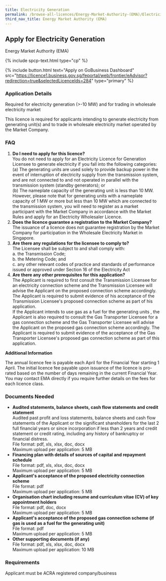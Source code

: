 ```yaml
---
title: Electricity Generation
permalink: /browse-all-licences/Energy-Market-Authority-(EMA)/Electricity-Generation
third_nav_title: Energy Market Authority (EMA)
---
```


## Apply for Electricity Generation

Energy Market Authority (EMA)

{% include spcp-text.html type="cp" %}

{% include button.html text="Apply on GoBusiness Dashboard" src="https://licence1.business.gov.sg/feportal/web/frontier/eAdvisor?redirection=true&selectedLicenceIds=284" type="primary" %}

<H3>Application Details</H3>

<p>Required for electricity generation (>-10 MW) and for trading in wholesale electricity market</p>
<p>This licence is required for applicants intending to generate electricity from generating unit(s) and to trade in wholesale electricity market operated by the Market Company.</p>
<h3>FAQ</h3>
<ol>
<li><strong>Do I need to apply for this licence?</strong><br>
You do not need to apply for an Electricity Licence for Generation Licensee to generate electricity if you fall into the following categories:</br>
(a) The generating units are used solely to provide backup power in the event of interruption of electricity supply from the transmission system, and are not connected to and not operated in parallel with the transmission system (standby generators); or<br>
(b) The nameplate capacity of the generating unit is less than 10 MW. However, please note that for generating units with a nameplate capacity of 1 MW or more but less than 10 MW which are connected to the transmission system, you will need to register as a market participant with the Market Company in accordance with the Market Rules and apply for an Electricity Wholesaler Licence.</li>
<li>
<strong>Does the licence guarantee a registration to the Market Company?</strong><br>
The issuance of a licence does not guarantee registration by the Market Company for participation in the Wholesale Electricity Market in Singapore.</li>
<li><strong>Are there any regulations for the licensee to comply to?</strong><br>
The Licensee shall be subject to and shall comply with:<br />a. the Transmission Code;<br />b. the Metering Code; and<br />c. any other relevant codes of practice and standards of performance issued or approved under Section 16 of the Electricity Act</li>
<li><strong>Are there any other prerequisites for this application?</strong><br>
The Applicant is required to first consult the Transmission Licensee for an electricity connection scheme and the Transmission Licensee will advise the Applicant on the proposed connection scheme accordingly. The Applicant is required to submit evidence of his acceptance of the Transmission Licensee's proposed connection scheme as part of his application.<br>
If the Applicant intends to use gas as a fuel for the generating units , the Applicant is also required to consult the Gas Transporter Licensee for a gas connection scheme and the Gas Transporter Licensee will advise the Applicant on the proposed gas connection scheme accordingly. The Applicant is required to submit evidence of the acceptance of the Gas Transporter Licensee's proposed gas connection scheme as part of this application.</li>
</ol>

<strong>Additional Information</strong>

<p>The annual licence fee is payable each April for the Financial Year starting 1 April. The initial licence fee payable upon issuance of the licence is pro-rated based on the number of days remaining in the current Financial Year.<br>You may contact EMA directly if you require further details on the fees for each licence class.</p>

<H3>Documents Needed</H3>

<ul>
<li><strong>Audited statements, balance sheets, cash flow statements and credit statement</strong><br />Audited past profit and loss statements, balance sheets and cash flow statements of the Applicant or the significant shareholders for the last 2 full financial years or since incorporation if less than 2 years and credit statement or credit rating, including any history of bankruptcy or financial distress.
<br>File format: pdf, xls, xlsx, doc, docx
<br>Maximum upload per application: 5 MB
</li>
<li><strong>Financing plan with details of sources of capital and repayment schedule</strong>
<br>File format: pdf, xls, xlsx, doc, docx
<br>Maximum upload per application: 5 MB
</li>
<li><strong>Applicant's acceptance of the proposed electricity connection scheme</strong>
<br>File format: pdf
<br>Maximum upload per application: 5 MB
</li>
<li><strong>Organisation chart including resume and curriculum vitae (CV) of key appointment holders</strong>
<br>File format: pdf, doc, docx
<br>Maximum upload per application: 5 MB
</li>
<li><strong>Applicant's acceptance of the proposed gas connection scheme (if gas is used as a fuel for the generating unit)</strong>
<br>File format: pdf
<br>Maximum upload per application: 5 MB
</li>
<li><strong>Other supporting documents (if any)</strong>
<br>File format: pdf, xls, xlsx, doc, docx
<br>Maximum upload per application: 10 MB
</li>
</ul>

<H3>Requirements</H3>

Applicant must be ACRA registered company/business

